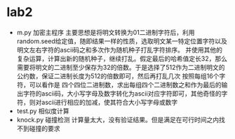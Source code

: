 # lab2
- m.py 加密主程序
    主要思想是将明文转换为01二进制字符后，利用random.seed给定值，随即结果一样的性质，选取明文某一特定位置字符以及明文左右字符的ascii码之和多次作为随机种子打乱字符排序。
    并使用其他的复杂运算，计算出新的随机种子，继续打乱。假定最后的哈希值定长32，那么需要将明文的二进制至少保存为32的倍数。于是选择了512作为二进制明文的公约数，保证二进制长度为512的倍数即可，然后再打乱几次
    按照每组16个字符，可以看作是 四个四位二进制数，求出每组四个二进制数之和作为最后的输出字符的ascii码，大小写字母及数字转化为ascii对应字符即可，其他奇怪的字符，则对ascii进行相应的加减，使其符合大小写字母或数字
- test.py 相似度计算
- knock.py 碰撞检测
    计算量太大，没有验证结果。但是满足在可行时间之内找不到碰撞的要求
    